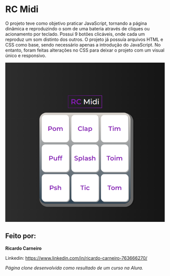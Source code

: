 # RC Midi

O projeto teve como objetivo praticar JavaScript, tornando a página dinâmica e reproduzindo o som de uma bateria através de cliques ou acionamento por teclado. Possui 9 botões clicáveis, onde cada um reproduz um som distinto dos outros. O projeto já possuía arquivos HTML e CSS como base, sendo necessário apenas a introdução do JavaScript. No entanto, foram feitas alterações no CSS para deixar o projeto com um visual único e responsivo.


<img width="700" alt="alura-midi" src="https://github.com/notricardocarneiro/rc-midi/blob/main/images/rcmidi.png">

## Feito por:

**Ricardo Carneiro**

Linkedin: https://www.linkedin.com/in/ricardo-carneiro-763666270/

*Página clone desenvolvida como resultado de um curso na Alura.*
